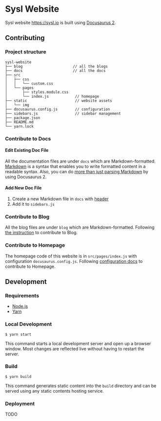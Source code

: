 # Sysl Website

Sysl website https://sysl.io is built using [Docusaurus 2](https://v2.docusaurus.io/).


## Contributing

### Project structure

```
sysl-website
├── blog                       // all the blogs
├── docs                       // all the docs
├── src
│   ├── css
│   │   └── custom.css
│   └── pages
│       ├── styles.module.css
│       └── index.js            // homepage
├── static                      // website assets
│   └── img
├── docusaurus.config.js        // configuration
├── sidebars.js                 // sidebar management
├── package.json
├── README.md
└── yarn.lock
```

### Contribute to Docs

#### Edit Existing Doc File

All the documentation files are under `docs` which are Markdown-formatted. [Markdown](https://daringfireball.net/projects/markdown/syntax) is a syntax that enables you to write formatted content in a readable syntax. Also, you can do [more than just parsing Markdown](https://v2.docusaurus.io/docs/markdown-features) by using Docusaurus 2.


#### Add New Doc File

1. Create a new Markdown file in `docs` with [header](https://v2.docusaurus.io/docs/markdown-features#markdown-headers)
2. Add it to `sidebars.js`


### Contribute to Blog

All the blog files are under `blog` which are Markdown-formatted. Following [the instruction](https://v2.docusaurus.io/docs/blog) to contribute to Blog.


### Contribute to Homepage

The homepage code of this website is in `src/pages/index.js` with configuration `docusaurus.config.js`. Following [configuration docs](https://v2.docusaurus.io/docs/configuration) to contribute to Homepage.


## Development

### Requirements

* [Node.js](https://nodejs.org/en/download/)
* [Yarn](https://classic.yarnpkg.com/en/docs/install#mac-stable)


### Local Development

```
$ yarn start
```

This command starts a local development server and open up a browser window. Most changes are reflected live without having to restart the server.

### Build

```
$ yarn build
```

This command generates static content into the `build` directory and can be served using any static contents hosting service.

### Deployment

TODO
